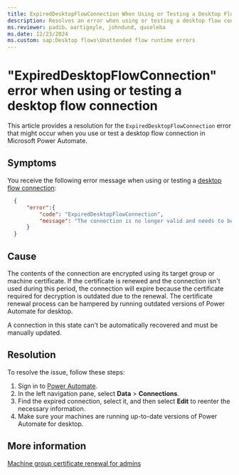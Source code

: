 ```yaml
---
title: ExpiredDesktopFlowConnection When Using or Testing a Desktop Flow Connection
description: Resolves an error when using or testing a desktop flow connection that hasn't been used since the target machine or group renewed its key in Microsoft Power Automate.
ms.reviewer: padib，aartigoyle, johndund, quseleba
ms.date: 12/23/2024
ms.custom: sap:Desktop flows\Unattended flow runtime errors
---
```

# "ExpiredDesktopFlowConnection" error when using or testing a desktop flow connection

This article provides a resolution for the `ExpiredDesktopFlowConnection` error that might occur when you use or test a desktop flow connection in Microsoft Power Automate.

## Symptoms

You receive the following error message when using or testing a [desktop flow connection](/power-automate/desktop-flows/desktop-flow-connections):

```json
  {
      "error":{
          "code": "ExpiredDesktopFlowConnection",
          "message": "The connection is no longer valid and needs to be updated. [...]"
      }
  }
```

## Cause

The contents of the connection are encrypted using its target group or machine certificate. If the certificate is renewed and the connection isn't used during this period, the connection will expire because the certificate required for decryption is outdated due to the renewal. The certificate renewal process can be hampered by running outdated versions of Power Automate for desktop.

A connection in this state can't be automatically recovered and must be manually updated.

## Resolution

To resolve the issue, follow these steps:

1. Sign in to [Power Automate](https://make.powerautomate.com/).
2. In the left navigation pane, select **Data** > **Connections**.
3. Find the expired connection, select it, and then select **Edit** to reenter the necessary information.
4. Make sure your machines are running up-to-date versions of Power Automate for desktop.

## More information

[Machine group certificate renewal for admins](/power-automate/desktop-flows/machine-group-certificates-admins)

